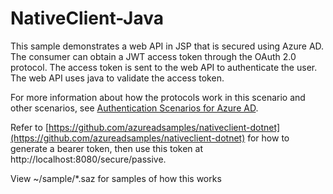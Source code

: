 NativeClient-Java
===================

This sample demonstrates a web API in JSP that is secured using Azure AD. The consumer can obtain a JWT access token through the OAuth 2.0 protocol. The access token is sent to the web API to authenticate the user. The web API uses java to validate the access token. 

For more information about how the protocols work in this scenario and other scenarios, see [Authentication Scenarios for Azure AD](http://go.microsoft.com/fwlink/?LinkId=394414). 

Refer to [https://github.com/azureadsamples/nativeclient-dotnet](https://github.com/azureadsamples/nativeclient-dotnet) for how to generate a bearer token, then use this token at http://localhost:8080/secure/passive.

View ~/sample/*.saz for samples of how this works


